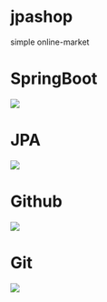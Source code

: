 # jpashop

simple online-market

# SpringBoot
<img src="https://img.shields.io/badge/SpringBoot-4479A1?style=for-the-badge&logo=SpringBoot&logoColor=white">

# JPA
<img src="https://img.shields.io/badge/JPA-FCC624?style=for-the-badge&logo=JPA&logoColor=black">

# Github
<img src="https://img.shields.io/badge/github-181717?style=for-the-badge&logo=github&logoColor=white">

# Git
<img src="https://img.shields.io/badge/git-F05032?style=for-the-badge&logo=git&logoColor=white">
